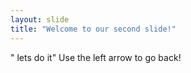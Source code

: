 ```yaml
---
layout: slide
title: "Welcome to our second slide!"
---
```

" lets do it"
Use the left arrow to go back!
